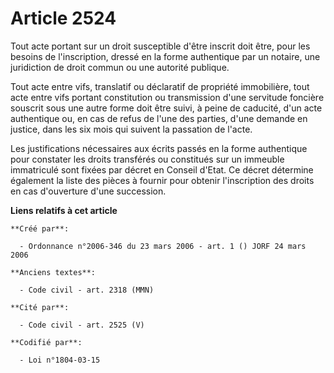 # Article 2524

Tout acte portant sur un droit susceptible d'être inscrit doit être, pour les besoins de l'inscription, dressé en la forme
authentique par un notaire, une juridiction de droit commun ou une autorité publique.

Tout acte entre vifs, translatif ou déclaratif de propriété immobilière, tout acte entre vifs portant constitution ou
transmission d'une servitude foncière souscrit sous une autre forme doit être suivi, à peine de caducité, d'un acte
authentique ou, en cas de refus de l'une des parties, d'une demande en justice, dans les six mois qui suivent la passation de
l'acte.

Les justifications nécessaires aux écrits passés en la forme authentique pour constater les droits transférés ou constitués
sur un immeuble immatriculé sont fixées par décret en Conseil d'Etat. Ce décret détermine également la liste des pièces à
fournir pour obtenir l'inscription des droits en cas d'ouverture d'une succession.

**Liens relatifs à cet article**

	**Créé par**:

	  - Ordonnance n°2006-346 du 23 mars 2006 - art. 1 () JORF 24 mars 2006

	**Anciens textes**:

	  - Code civil - art. 2318 (MMN)

	**Cité par**:

	  - Code civil - art. 2525 (V)

	**Codifié par**:

	  - Loi n°1804-03-15
